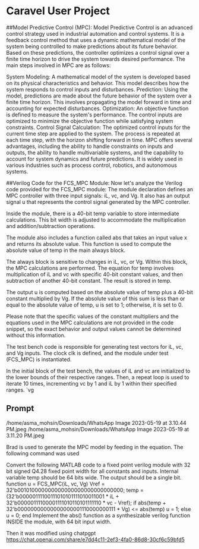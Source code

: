 # Caravel User Project

##Model Predictive Control (MPC):
Model Predictive Control is an advanced control strategy used in industrial automation and control systems. It is a feedback control method that uses a dynamic mathematical model of the system being controlled to make predictions about its future behavior. Based on these predictions, the controller optimizes a control signal over a finite time horizon to drive the system towards desired performance.
The main steps involved in MPC are as follows:

System Modeling: A mathematical model of the system is developed based on its physical characteristics and behavior. This model describes how the system responds to control inputs and disturbances.
Prediction: Using the model, predictions are made about the future behavior of the system over a finite time horizon. This involves propagating the model forward in time and accounting for expected disturbances.
Optimization: An objective function is defined to measure the system's performance. The control inputs are optimized to minimize the objective function while satisfying system constraints.
Control Signal Calculation: The optimized control inputs for the current time step are applied to the system. The process is repeated at each time step, with the horizon shifting forward in time.
MPC offers several advantages, including the ability to handle constraints on inputs and outputs, the ability to handle multivariable systems, and the capability to account for system dynamics and future predictions. It is widely used in various industries such as process control, robotics, and autonomous systems.

##Verilog Code for the FCS_MPC Module:
Now let's analyze the Verilog code provided for the FCS_MPC module:
The module declaration defines an MPC controller with three input signals: iL, vc, and Vg. It also has an output signal u that represents the control signal generated by the MPC controller.

Inside the module, there is a 40-bit temp variable to store intermediate calculations. This bit width is adjusted to accommodate the multiplication and addition/subtraction operations.

The module also includes a function called abs that takes an input value x and returns its absolute value. This function is used to compute the absolute value of temp in the main always block.

The always block is sensitive to changes in iL, vc, or Vg. Within this block, the MPC calculations are performed. The equation for temp involves multiplication of iL and vc with specific 40-bit constant values, and then subtraction of another 40-bit constant. The result is stored in temp.

The output u is computed based on the absolute value of temp plus a 40-bit constant multiplied by Vg. If the absolute value of this sum is less than or equal to the absolute value of temp, u is set to 1; otherwise, it is set to 0.

Please note that the specific values of the constant multipliers and the equations used in the MPC calculations are not provided in the code snippet, so the exact behavior and output values cannot be determined without this information.

The test bench code is responsible for generating test vectors for iL, vc, and Vg inputs. The clock clk is defined, and the module under test (FCS_MPC) is instantiated.

In the initial block of the test bench, the values of iL and vc are initialized to the lower bounds of their respective ranges. Then, a repeat loop is used to iterate 10 times, incrementing vc by 1 and iL by 1 within their specified ranges. `vg

## Prompt
/home/asma_mohsin/Downloads/WhatsApp Image 2023-05-19 at 3.10.44 PM.jpeg
/home/asma_mohsin/Downloads/WhatsApp Image 2023-05-19 at 3.11.20 PM.jpeg

Brad is used to generate the MPC model by feeding in the equation. The following command was used

Convert the following MATLAB code to a fixed point verilog module with 32 bit signed Q4.28 fixed point width for all constants and inputs. Internal variable temp should be 64 bits wide. The output should be a single bit. function u = FCS_MPC(iL, vc, Vg) Vref = 32'b001010000000000000000000000000000; temp = (32'b00000111100111010101111010011001 * iL + 32'b00000111100001111010110101111110 * vc - Vref); if abs(temp + 32'b00000000000000000001110000000111 * Vg) <= abs(temp) u = 1; else u = 0; end Implement the abs() function as a synthesizable verilog function INSIDE the module, with 64 bit input width. 


Then it was modified using chatpgpt
https://chat.openai.com/share/e7dd4c11-2ef3-4fa0-86d8-30cf6c59bfd5
